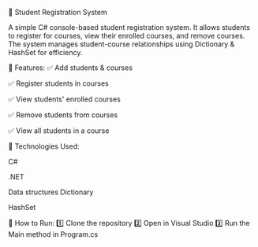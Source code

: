 📌 Student Registration System

A simple C# console-based student registration system. It allows students to register for courses, view their enrolled courses, and remove courses. The system manages student-course relationships using Dictionary & HashSet for efficiency.

🔹 Features:
✅ Add students & courses   

✅ Register students in courses

✅ View students' enrolled courses

✅ Remove students from courses

✅ View all students in a course


🔧 Technologies Used:

C#

.NET

Data structures
Dictionary

HashSet

📂 How to Run:
1️⃣ Clone the repository
2️⃣ Open in Visual Studio
3️⃣ Run the Main method in Program.cs
